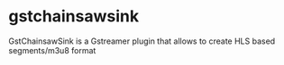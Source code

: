 # gstchainsawsink
GstChainsawSink is a Gstreamer plugin that allows to create HLS based segments/m3u8 format
